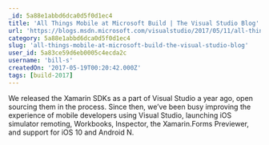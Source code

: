 ```yaml
---
_id: 5a88e1abbd6dca0d5f0d1ec4
title: 'All Things Mobile at Microsoft Build | The Visual Studio Blog'
url: 'https://blogs.msdn.microsoft.com/visualstudio/2017/05/11/all-things-mobile-at-microsoft-build/'
category: 5a88e1abbd6dca0d5f0d1ec4
slug: 'all-things-mobile-at-microsoft-build-the-visual-studio-blog'
user_id: 5a83ce59d6eb0005c4ecda2c
username: 'bill-s'
createdOn: '2017-05-19T00:20:42.000Z'
tags: [build-2017]
---
```


We released the Xamarin SDKs as a part of Visual Studio a year ago, open sourcing them in the process. Since then, we’ve been busy improving the experience of mobile developers using Visual Studio, launching iOS simulator remoting, Workbooks, Inspector, the Xamarin.Forms Previewer, and support for iOS 10 and Android N.
